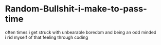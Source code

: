 # Random-Bullshit-i-make-to-pass-time
often times i get struck with unbearable boredom and being an odd minded i rid myself of that feeling through coding 
